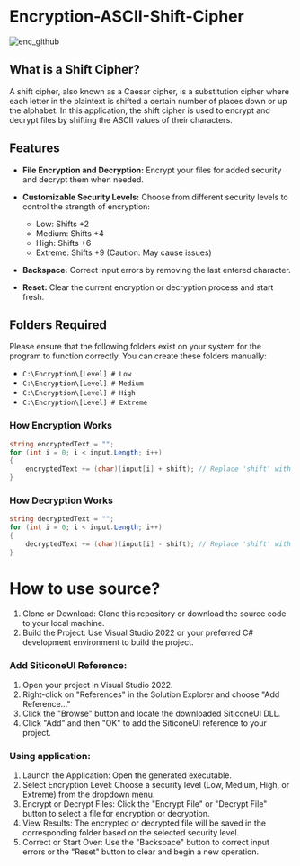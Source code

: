 # Encryption-ASCII-Shift-Cipher

![enc_github](https://github.com/joelb-services/Encryption-ASCII-Shift-Cipher/assets/144958989/8c3c3a88-5427-4eb0-903f-da2b12d256c3)

## What is a Shift Cipher?

A shift cipher, also known as a Caesar cipher, is a substitution cipher where each letter in the plaintext is shifted a certain number of places down or up the alphabet. In this application, the shift cipher is used to encrypt and decrypt files by shifting the ASCII values of their characters.

## Features

- **File Encryption and Decryption:** Encrypt your files for added security and decrypt them when needed.

- **Customizable Security Levels:** Choose from different security levels to control the strength of encryption:
  - Low: Shifts +2
  - Medium: Shifts +4
  - High: Shifts +6
  - Extreme: Shifts +9 (Caution: May cause issues)

- **Backspace:** Correct input errors by removing the last entered character.

- **Reset:** Clear the current encryption or decryption process and start fresh.

## Folders Required

Please ensure that the following folders exist on your system for the program to function correctly. You can create these folders manually:

- `C:\Encryption\[Level] # Low`
- `C:\Encryption\[Level] # Medium`
- `C:\Encryption\[Level] # High`
- `C:\Encryption\[Level] # Extreme`

### How Encryption Works

```csharp
string encryptedText = "";
for (int i = 0; i < input.Length; i++)
{
    encryptedText += (char)(input[i] + shift); // Replace 'shift' with the selected shift value.
}
```

### How Decryption Works
```csharp
string decryptedText = "";
for (int i = 0; i < input.Length; i++)
{
    decryptedText += (char)(input[i] - shift); // Replace 'shift' with the original shift value used to encrypt.
}
```

# How to use source?

1. Clone or Download: Clone this repository or download the source code to your local machine.
2. Build the Project: Use Visual Studio 2022 or your preferred C# development environment to build the project.

### Add SiticoneUI Reference:

1. Open your project in Visual Studio 2022.
2. Right-click on "References" in the Solution Explorer and choose "Add Reference..."
3. Click the "Browse" button and locate the downloaded SiticoneUI DLL.
4. Click "Add" and then "OK" to add the SiticoneUI reference to your project.

### Using application:
1. Launch the Application: Open the generated executable.
2. Select Encryption Level: Choose a security level (Low, Medium, High, or Extreme) from the dropdown menu.
3. Encrypt or Decrypt Files: Click the "Encrypt File" or "Decrypt File" button to select a file for encryption or decryption.
4. View Results: The encrypted or decrypted file will be saved in the corresponding folder based on the selected security level.
5. Correct or Start Over: Use the "Backspace" button to correct input errors or the "Reset" button to clear and begin a new operation.
